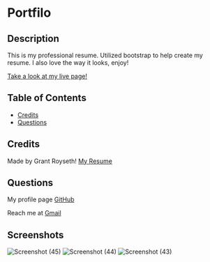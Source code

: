# Portfilo
    

  
## Description  

This is my professional resume. Utilized bootstrap to help create my resume. I also love the way it looks, enjoy!

[Take a look at my live page!](https://groyseth.github.io/New-Pro-Portfoilo-GR/)



## Table of Contents 


- [Credits](#credits)
- [Questions](#questions)




## Credits
Made by Grant Royseth!
[My Resume](https://github.com/groyseth/New-Pro-Portfoilo-GR/files/8020004/Resume.2.pdf)


## Questions
My profile page [GitHub](https://github.com/groyseth)

Reach me at [Gmail](Groyseth@gmail.com)



## Screenshots


![Screenshot (45)](https://user-images.githubusercontent.com/90479839/153503492-76f404ac-1ada-4530-9424-23f493a14a6a.png)
![Screenshot (44)](https://user-images.githubusercontent.com/90479839/153503510-f533c742-77fa-48da-84f2-6a8e32779bce.png)
![Screenshot (43)](https://user-images.githubusercontent.com/90479839/153503526-b44d9007-fa8e-40bf-8b32-81bc8329d9fc.png)
